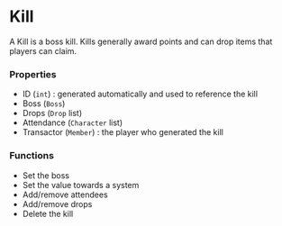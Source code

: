 # Kill

A Kill is a boss kill. Kills generally award points and can drop items that players can claim.

### Properties
* ID (`int`) : generated automatically and used to reference the kill
* Boss (`Boss`)
* Drops (`Drop` list)
* Attendance (`Character` list)
* Transactor (`Member`) : the player who generated the kill

### Functions
* Set the boss
* Set the value towards a system
* Add/remove attendees
* Add/remove drops
* Delete the kill
